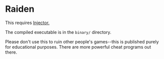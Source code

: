 # Raiden

This requires [Injector.](https://github.com/nefarius/Injector)

The compiled executable is in the `binary/` directory.

Please don't use this to ruin other people's games--this is published purely for educational purposes. There are more powerful cheat programs out there.
